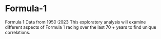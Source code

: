 # Formula-1
Formula 1 Data from 1950-2023
This exploratory analysis will examine different aspects of Formula 1 racing over the last 70 + years to find unique correlations.
